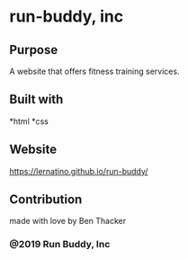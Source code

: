 # run-buddy, inc

## Purpose
A website that offers fitness training services.

## Built with
*html
*css

## Website
https://lernatino.github.io/run-buddy/

## Contribution
made with love by Ben Thacker

### @2019 Run Buddy, Inc

